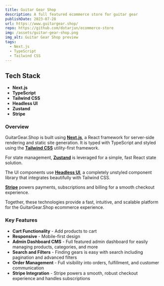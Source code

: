 ```yaml
---
title: Guitar Gear Shop
description: A full featured ecommerce store for guitar gear
publishDate: 2023-07-28
url: https://www.guitargear.shop/
repo: https://github.com/dotarjun/ecommerce-store
img: /assets/guitar-gear-shop.png
img_alt: Guitar Gear Shop preview
tags:
  - Next.js
  - TypeScript
  - Tailwind CSS
---
```


## Tech Stack

- **Next.js**
- **TypeScript**
- **Tailwind CSS**
- **Headless UI**
- **Zustand**
- **Stripe**

### Overview

GuitarGear.Shop is built using **[Next.js](https://nextjs.org/)**, a React framework for server-side rendering and static site generation. It is typed with TypeScript and styled using the **[Tailwind CSS](https://tailwindcss.com)** utility-first framework.

For state management, **[Zustand](https://github.com/pmndrs/zustand)** is leveraged for a simple, fast React state solution.

The UI components use **[Headless UI](https://headlessui.com/)**, a completely unstyled component library that integrates beautifully with Tailwind CSS.

**[Stripe](https://stripe.com/)** powers payments, subscriptions and billing for a smooth checkout experience.

Together, these technologies provide a fast, intuitive, and scalable platform for the GuitarGear.Shop ecommerce experience.

### Key Features

- **Cart Functionality** - Add products to cart
- **Responsive** - Mobile-first design
- **Admin Dashboard CMS** - Full featured admin dashboard for easily managing products, categories, and more
- **Search and Filters** - Finding gears is easy with search including pagination and advanced filters
- **Order Management** - Full visibility into orders, fulfillment, and customer communication
- **Stripe Integration** - Stripe powers a smooth, robust checkout experience and handles subscriptions